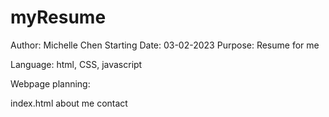 # myResume

Author: Michelle Chen
Starting Date: 03-02-2023
Purpose: Resume for me

Language: html, CSS, javascript

Webpage planning:

index.html
about me
contact